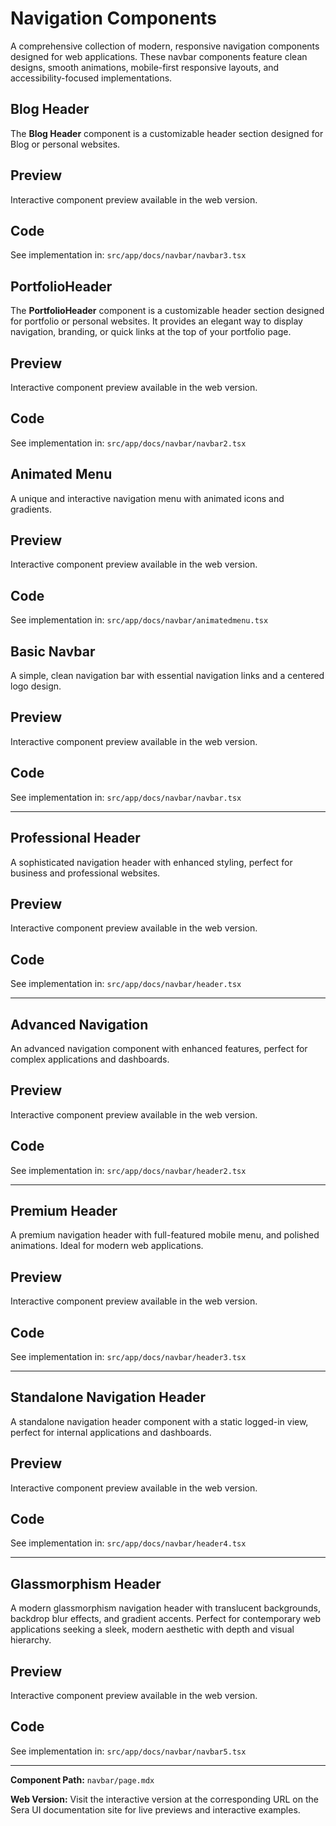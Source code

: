 # Navigation Components 

A comprehensive collection of modern, responsive navigation components designed for web applications. These navbar components feature clean designs, smooth animations, mobile-first responsive layouts, and accessibility-focused implementations.

## Blog Header
The **Blog Header** component is a customizable header section designed for Blog or personal websites.

## Preview

Interactive component preview available in the web version.

## Code

See implementation in: `src/app/docs/navbar/navbar3.tsx`

## PortfolioHeader

The **PortfolioHeader** component is a customizable header section designed for portfolio or personal websites.
It provides an elegant way to display navigation, branding, or quick links at the top of your portfolio page.

## Preview

Interactive component preview available in the web version.

## Code

See implementation in: `src/app/docs/navbar/navbar2.tsx`

## Animated Menu
 A unique and interactive navigation menu with animated icons and gradients.

## Preview

Interactive component preview available in the web version.

## Code

See implementation in: `src/app/docs/navbar/animatedmenu.tsx`

## Basic Navbar

A simple, clean navigation bar with essential navigation links and a centered logo design.

## Preview

Interactive component preview available in the web version.

## Code

See implementation in: `src/app/docs/navbar/navbar.tsx`

---

## Professional Header

A sophisticated navigation header with enhanced styling, perfect for business and professional websites.

## Preview

Interactive component preview available in the web version.

## Code

See implementation in: `src/app/docs/navbar/header.tsx`

---

## Advanced Navigation

An advanced navigation component with enhanced features, perfect for complex applications and dashboards.

## Preview

Interactive component preview available in the web version.

## Code

See implementation in: `src/app/docs/navbar/header2.tsx`

---

## Premium Header

A premium navigation header with full-featured mobile menu, and polished animations. Ideal for modern web applications.

## Preview

Interactive component preview available in the web version.

## Code

See implementation in: `src/app/docs/navbar/header3.tsx`

---

## Standalone Navigation Header
A standalone navigation header component with a static logged-in view, perfect for internal applications and dashboards.

## Preview

Interactive component preview available in the web version.

## Code

See implementation in: `src/app/docs/navbar/header4.tsx`

---

## Glassmorphism Header

A modern glassmorphism navigation header with translucent backgrounds, backdrop blur effects, and gradient accents. Perfect for contemporary web applications seeking a sleek, modern aesthetic with depth and visual hierarchy.

## Preview

Interactive component preview available in the web version.

## Code

See implementation in: `src/app/docs/navbar/navbar5.tsx`

---

**Component Path:** `navbar/page.mdx`

**Web Version:** Visit the interactive version at the corresponding URL on the Sera UI documentation site for live previews and interactive examples.
